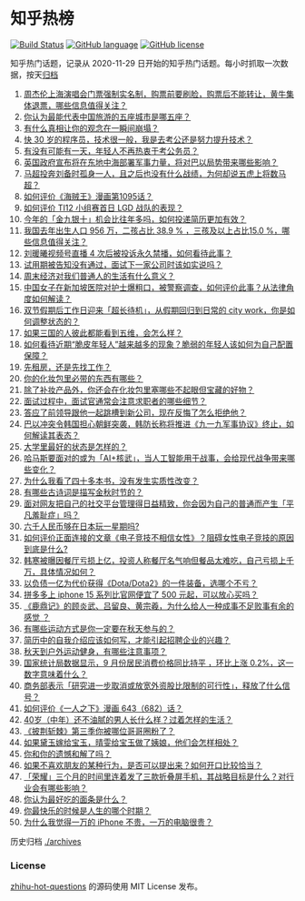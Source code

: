 # 知乎热榜
[![Build Status](https://github.com/ToWeLong/zhihu-hot-questions/workflows/CI/badge.svg)](https://github.com/ToWeLong/zhihu-hot-questions/actions)
[![GitHub language](https://img.shields.io/badge/language-golang-orange.svg)](https://golang.org/)
[![GitHub license](https://img.shields.io/github/license/ToWeLong/zhihu-hot-questions)](https://github.com/ToWeLong/zhihu-hot-questions/blob/main/LICENSE)

知乎热门话题，记录从 2020-11-29 日开始的知乎热门话题。每小时抓取一次数据，按天[归档](./archives)

<!-- BEGIN -->

1. [周杰伦上海演唱会门票强制实名制，购票前要刷脸，购票后不能转让，黄牛集体退票，哪些信息值得关注？](https://www.zhihu.com/question/625766299)
1. [你认为最能代表中国旅游的五座城市是哪五座？](https://www.zhihu.com/question/617538051)
1. [有什么真相让你的观念在一瞬间崩塌？](https://www.zhihu.com/question/585476082)
1. [快 30 岁的程序员，技术很一般，我是去考公还是努力提升技术？](https://www.zhihu.com/question/542820925)
1. [有没有可能有一天，年轻人不再热衷于考公务员？](https://www.zhihu.com/question/623119916)
1. [英国政府宣布将在东地中海部署军事力量，将对巴以局势带来哪些影响？](https://www.zhihu.com/question/625906541)
1. [马超投奔刘备时孤身一人，且之后也没有什么战绩，为何却说五虎上将数马超？](https://www.zhihu.com/question/625249256)
1. [如何评价《海贼王》漫画第1095话？](https://www.zhihu.com/question/625818595)
1. [如何评价 TI12 小组赛首日 LGD 战队的表现？](https://www.zhihu.com/question/625884768)
1. [今年的「金九银十」机会比往年多吗，如何投递简历更加有效？](https://www.zhihu.com/question/622554242)
1. [我国去年出生人口 956 万，二孩占比 38.9 % ，三孩及以上占比15.0 %，哪些信息值得关注？](https://www.zhihu.com/question/625777121)
1. [刘暖曦视频号直播 4 次后被投诉永久禁播，如何看待此事？](https://www.zhihu.com/question/625768321)
1. [试用期被告知没有通过，面试下一家公司时该如实说吗？](https://www.zhihu.com/question/622556014)
1. [周末经济对我们普通人的生活有什么意义？](https://www.zhihu.com/question/625851800)
1. [中国女子在新加坡医院对护士爆粗口，被警察调查，如何评价此事？从法律角度如何解读？](https://www.zhihu.com/question/625744749)
1. [双节假期后工作日迎来「超长待机」，从假期回归到日常的 city work，你是如何调整状态的？](https://www.zhihu.com/question/625824306)
1. [如果三国的人彼此都能看到五维，会怎么样？](https://www.zhihu.com/question/621260472)
1. [如何看待近期“脆皮年轻人”越来越多的现象？脆弱的年轻人该如何为自己配置保障？](https://www.zhihu.com/question/625867610)
1. [先租房，还是先找工作？](https://www.zhihu.com/question/625366157)
1. [你的化妆包里必带的东西有哪些？](https://www.zhihu.com/question/623832980)
1. [除了补妆产品外，你还会在化妆包里塞哪些不起眼但宝藏的好物？](https://www.zhihu.com/question/625152041)
1. [面试过程中，面试官通常会注意求职者的哪些细节？](https://www.zhihu.com/question/622556040)
1. [答应了前领导跟他一起跳槽到新公司，现在反悔了怎么拒绝他？](https://www.zhihu.com/question/625276145)
1. [巴以冲突令韩国担心朝鲜突袭，韩防长称将推进《九一九军事协议》终止，如何解读其表态？](https://www.zhihu.com/question/625617408)
1. [大学里最好的状态是怎样的？](https://www.zhihu.com/question/373998266)
1. [哈马斯要面对的或为「AI+核武」，当人工智能用于战事，会给现代战争带来哪些变化？](https://www.zhihu.com/question/625789165)
1. [为什么我看了四十多本书，没有发生实质性改变？](https://www.zhihu.com/question/621490937)
1. [有哪些古诗词是描写金秋时节的？](https://www.zhihu.com/question/625825291)
1. [面对网友把自己的社交平台管理得日益精致，你会因为自己的普通而产生「平凡羞耻症」吗？](https://www.zhihu.com/question/625769736)
1. [六千人民币够在日本玩一星期吗?](https://www.zhihu.com/question/624777236)
1. [如何评价正面连接的文章《电子竞技不相信女性》？阻碍女性电子竞技的原因到底是什么?](https://www.zhihu.com/question/625757916)
1. [韩寒被曝因餐厅亏损上亿，投资人称餐厅名气响但餐品太难吃，自己亏损上千万，具体情况如何？](https://www.zhihu.com/question/625753258)
1. [以负债一亿为代价获得《Dota/Dota2》的一件装备，选哪个不亏？](https://www.zhihu.com/question/548024294)
1. [拼多多上 iphone 15 系列比官网便宜了 500 元起，可以放心买吗？](https://www.zhihu.com/question/625614092)
1. [《鹿鼎记》的顾炎武、吕留良、黄宗羲，为什么给人一种成事不足败事有余的感觉 ？](https://www.zhihu.com/question/625509918)
1. [有哪些运动方式是你一定要在秋天参与的？](https://www.zhihu.com/question/622740528)
1. [简历中的自我介绍应该如何写，才能引起招聘企业的兴趣？](https://www.zhihu.com/question/622554063)
1. [秋天到户外运动健身，有哪些注意事项？](https://www.zhihu.com/question/622740532)
1. [国家统计局数据显示，9 月份居民消费价格同比持平 ，环比上涨 0.2%，这一数字意味着什么？](https://www.zhihu.com/question/625912847)
1. [商务部表示「研究进一步取消或放宽外资股比限制的可行性」，释放了什么信号？](https://www.zhihu.com/question/625792908)
1. [如何评价《一人之下》漫画 643（682）话？](https://www.zhihu.com/question/625879568)
1. [40岁（中年）还不油腻的男人长什么样？过着怎样的生活？](https://www.zhihu.com/question/339005414)
1. [《披荆斩棘》第三季你被哪位哥哥圈粉了？](https://www.zhihu.com/question/624919440)
1. [如果黛玉嫁给宝玉，晴雯给宝玉做了姨娘，他们会怎样相处？](https://www.zhihu.com/question/561119925)
1. [你和你的遗憾和解了吗？](https://www.zhihu.com/question/613194766)
1. [如果不喜欢朋友的某种行为，是否可以提出来？如何开口比较恰当？](https://www.zhihu.com/question/625590922)
1. [「荣耀」三个月的时间里连着发了三款折叠屏手机，其战略目标是什么？对行业会有哪些影响？](https://www.zhihu.com/question/625807724)
1. [你认为最好吃的面条是什么？](https://www.zhihu.com/question/618729853)
1. [你最快乐的时候是人生的哪个时期？](https://www.zhihu.com/question/622868642)
1. [为什么我觉得一万的 iPhone 不贵，一万的电脑很贵？](https://www.zhihu.com/question/624158889)

<!-- END -->

历史归档 [./archives](./archives)


### License
[zhihu-hot-questions](https://github.com/towelong/zhihu-hot-questions) 的源码使用 MIT License 发布。